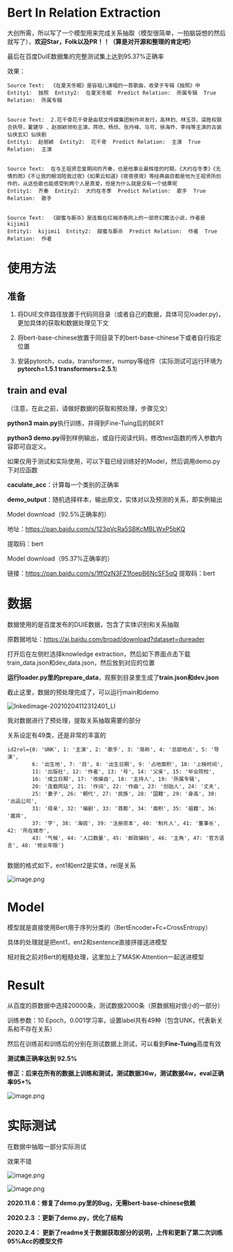 # Bert In Relation Extraction

大创所需，所以写了一个模型用来完成关系抽取（模型很简单，一拍脑袋想的然后就写了），**欢迎Star，Folk以及PR！！（算是对开源和整理的肯定吧）**

最后在百度DuIE数据集的完整测试集上达到95.37%正确率

效果：

```
Source Text:  《在夏天冬眠》是容祖儿演唱的一首歌曲，收录于专辑《独照》中
Entity1:  独照  Entity2:  在夏天冬眠  Predict Relation:  所属专辑  True Relation:  所属专辑


Source Text:  2.花千骨花千骨是由慈文传媒集团制作并发行，高林豹、林玉芬、梁胜权联合执导，霍建华 、赵丽颖领衔主演，蒋欣、杨烁、张丹峰、马可、徐海乔、李纯等主演的古装仙侠玄幻 仙侠剧
Entity1:  赵丽颖  Entity2:  花千骨  Predict Relation:  主演  True Relation:  主演


Source Text:  在与王祖贤恋爱期间的齐秦，也是他事业最辉煌的时期，《大约在冬季》《无情的雨》《不让我的眼泪陪我过夜》《如果云知道》《夜夜夜夜》等经典曲目都是他为王祖贤所创作的，从这些歌也能感受到两个人是真爱，但是为什么就是没有一个结果呢
Entity1:  齐秦  Entity2:  大约在冬季  Predict Relation:  歌手  True Relation:  歌手


Source Text:  《甜蜜与厮杀》是连载在红袖添香网上的一部奇幻魔法小说，作者是kijimi1
Entity1:  kijimi1  Entity2:  甜蜜与厮杀  Predict Relation:  作者  True Relation:  作者
```



# 使用方法

## 准备

1. 将DUIE文件路径放置于代码同目录（或者自己的数据，具体可见loader.py)，更加具体的获取和数据处理见下文

2. 将bert-base-chinese放置于同目录下的bert-base-chinese下或者自行指定位置
3. 安装pytorch，cuda，transformer，numpy等组件（实际测试可运行环境为**pytorch=1.5.1 transformers=2.5.1**)

## train and eval

（注意，在此之前，请做好数据的获取和预处理，步骤见文）

**python3 main.py**执行训练，并得到Fine-Tuing后的BERT

**python3 demo.py**得到样例输出，或自行阅读代码，修改test函数的传入参数内容即可自定义。



如果仅用于测试和实际使用，可以下载已经训练好的Model，然后调用demo.py下对应函数

**caculate_acc**：计算每一个类别的正确率

**demo_output**：随机选择样本，输出原文，实体对以及预测的关系，即实例输出





Model download（92.5%正确率的）

地址：https://pan.baidu.com/s/123qVcRa5SBKcMBLWxP5bKQ

提取码：bert

Model download（95.37%正确率的）

链接：https://pan.baidu.com/s/1ffOzN3FZ1foepB6NcSF5qQ 
提取码：bert

# 数据

数据使用的是百度发布的DUIE数据，包含了实体识别和关系抽取

原数据地址：https://ai.baidu.com/broad/download?dataset=dureader

打开后在左侧栏选择knowledge extraction，然后如下界面点击下载train_data.json和dev_data.json，然后放到对应的位置

**运行loader.py里的prepare_data**，观察到目录里生成了**train.json和dev.json**

截止这里，数据的预处理完成了，可以运行main和demo

![Inkedimage-20210204112312401_LI](README.assets/Inkedimage-20210204112312401_LI.jpg)



我对数据进行了预处理，提取关系抽取需要的部分

关系设定有49类，还是非常的丰富的

```
id2rel={0: 'UNK', 1: '主演', 2: '歌手', 3: '简称', 4: '总部地点', 5: '导演', 
        6: '出生地', 7: '目', 8: '出生日期', 9: '占地面积', 10: '上映时间',
        11: '出版社', 12: '作者', 13: '号', 14: '父亲', 15: '毕业院校', 
        16: '成立日期', 17: '改编自', 18: '主持人', 19: '所属专辑', 
        20: '连载网站', 21: '作词', 22: '作曲', 23: '创始人', 24: '丈夫', 
        25: '妻子', 26: '朝代', 27: '民族', 28: '国籍', 29: '身高', 30: '出品公司', 
        31: '母亲', 32: '编剧', 33: '首都', 34: '面积', 35: '祖籍', 36: '嘉宾', 
        37: '字', 38: '海拔', 39: '注册资本', 40: '制片人', 41: '董事长', 42: '所在城市',
        43: '气候', 44: '人口数量', 45: '邮政编码', 46: '主角', 47: '官方语言', 48: '修业年限'}   
    
```

数据的格式如下，ent1和ent2是实体，rel是关系

![image.png](figure/image-1603561010980.png)



# Model

模型就是直接使用Bert用于序列分类的（BertEncoder+Fc+CrossEntropy）

具体的处理就是把ent1，ent2和sentence直接拼接送进模型

相对我之前对Bert的粗糙处理，这里加上了MASK-Attention一起送进模型



# Result

从百度的原数据中选择20000条，测试数据2000条（原数据相对很小的一部分）

训练参数：10 Epoch，0.001学习率，设置label共有49种（包含UNK，代表新关系和不存在关系）

然后在训练前和训练后的分别在测试数据上测试，可以看到**Fine-Tuing**高度有效

**测试集正确率达到 92.5%**


**修正：后来在所有的数据上训练和测试，测试数据36w，测试数据4w，eval正确率95+%**


![image.png](figure/image-1603561010979.png)



# 实际测试

在数据中抽取一部分实际测试

效果不错

![image.png](figure/image-1603561010074.png)

![image.png](figure/image.png)



**2020.11.6：修复了demo.py里的Bug，无需bert-base-chinese依赖**

**2020.2.3 ：更新了demo.py，优化了结构**

**2020.2.4： 更新了readme关于数据获取部分的说明，上传和更新了第二次训练95%Acc的模型文件**